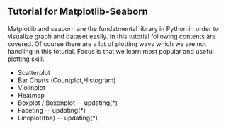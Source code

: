 ## Tutorial for Matplotlib-Seaborn ## 

Matplotlib and seaborn are the fundatmental library in Python in order to visualize graph and dataset easily.
In this tutorial following contents are covered. Of course there are a lot of plotting ways which we are not handling in this toturial. 
Focus is that we learn most popular and useful plotting skill. 

- Scatterplot
- Bar Charts (Countplot,Histogram) 
- Violinplot 
- Heatmap 
- Boxplot / Boxenplot -- updating(*)
- Faceting -- updating(*)
- Lineplot(tba) -- updating(*)
